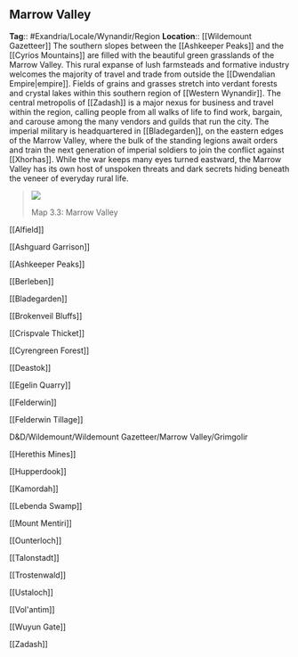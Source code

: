 ## Marrow Valley
**Tag**:: #Exandria/Locale/Wynandir/Region
**Location**:: [[Wildemount Gazetteer]]
The southern slopes between the [[Ashkeeper Peaks]] and the [[Cyrios Mountains]] are filled with the beautiful green grasslands of the Marrow Valley. This rural expanse of lush farmsteads and formative industry welcomes the majority of travel and trade from outside the [[Dwendalian Empire|empire]]. Fields of grains and grasses stretch into verdant forests and crystal lakes within this southern region of [[Western Wynandir]]. The central metropolis of [[Zadash]] is a major nexus for business and travel within the region, calling people from all walks of life to find work, bargain, and carouse among the many vendors and guilds that run the city. The imperial military is headquartered in [[Bladegarden]], on the eastern edges of the Marrow Valley, where the bulk of the standing legions await orders and train the next generation of imperial soldiers to join the conflict against [[Xhorhas]]. While the war keeps many eyes turned eastward, the Marrow Valley has its own host of unspoken threats and dark secrets hiding beneath the veneer of everyday rural life.

> ![](https://media.dndbeyond.com/compendium-images/egtw/yDOyqyOocErRgYJK/3.3-Marrow-Valley.png)
> 
> Map 3.3: Marrow Valley


[[Alfield]]

[[Ashguard Garrison]]

[[Ashkeeper Peaks]]

[[Berleben]]

[[Bladegarden]]

[[Brokenveil Bluffs]]

[[Crispvale Thicket]]

[[Cyrengreen Forest]]

[[Deastok]]

[[Egelin Quarry]]

[[Felderwin]]

[[Felderwin Tillage]]

D&D/Wildemount/Wildemount Gazetteer/Marrow Valley/Grimgolir

[[Herethis Mines]]

[[Hupperdook]]

[[Kamordah]]

[[Lebenda Swamp]]

[[Mount Mentiri]]

[[Ounterloch]]

[[Talonstadt]]

[[Trostenwald]]

[[Ustaloch]]

[[Vol'antim]]

[[Wuyun Gate]]

[[Zadash]]